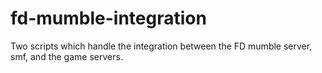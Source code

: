 fd-mumble-integration
=====================

Two scripts which handle the integration between the FD mumble server, smf, and the game servers.